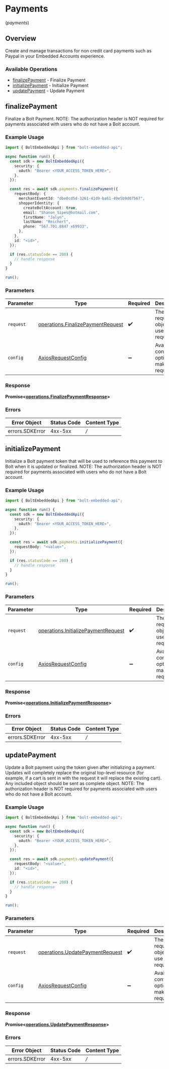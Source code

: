 # Payments
(*payments*)

## Overview

Create and manage transactions for non credit card payments such as Paypal in your Embedded Accounts experience.


### Available Operations

* [finalizePayment](#finalizepayment) - Finalize Payment
* [initializePayment](#initializepayment) - Initialize Payment
* [updatePayment](#updatepayment) - Update Payment

## finalizePayment

Finalize a Bolt Payment. NOTE: The authorization header is NOT required for payments associated with users who do not have a Bolt account.


### Example Usage

```typescript
import { BoltEmbeddedApi } from "bolt-embedded-api";

async function run() {
  const sdk = new BoltEmbeddedApi({
    security: {
      oAuth: "Bearer <YOUR_ACCESS_TOKEN_HERE>",
    },
  });

  const res = await sdk.payments.finalizePayment({
    requestBody: {
      merchantEventId: "dbe0cd5d-3261-41d9-ba61-49e5b9d07567",
      shopperIdentity: {
        createBoltAccount: true,
        email: "Shanon_Sipes@hotmail.com",
        firstName: "Jalyn",
        lastName: "Reichert",
        phone: "567.701.8847 x69933",
      },
    },
    id: "<id>",
  });

  if (res.statusCode == 200) {
    // handle response
  }
}

run();
```

### Parameters

| Parameter                                                                                  | Type                                                                                       | Required                                                                                   | Description                                                                                |
| ------------------------------------------------------------------------------------------ | ------------------------------------------------------------------------------------------ | ------------------------------------------------------------------------------------------ | ------------------------------------------------------------------------------------------ |
| `request`                                                                                  | [operations.FinalizePaymentRequest](../../sdk/models/operations/finalizepaymentrequest.md) | :heavy_check_mark:                                                                         | The request object to use for the request.                                                 |
| `config`                                                                                   | [AxiosRequestConfig](https://axios-http.com/docs/req_config)                               | :heavy_minus_sign:                                                                         | Available config options for making requests.                                              |


### Response

**Promise<[operations.FinalizePaymentResponse](../../sdk/models/operations/finalizepaymentresponse.md)>**
### Errors

| Error Object    | Status Code     | Content Type    |
| --------------- | --------------- | --------------- |
| errors.SDKError | 4xx-5xx         | */*             |

## initializePayment

Initialize a Bolt payment token that will be used to reference this payment to Bolt when it is updated or finalized. NOTE: The authorization header is NOT required for payments associated with users who do not have a Bolt account.


### Example Usage

```typescript
import { BoltEmbeddedApi } from "bolt-embedded-api";

async function run() {
  const sdk = new BoltEmbeddedApi({
    security: {
      oAuth: "Bearer <YOUR_ACCESS_TOKEN_HERE>",
    },
  });

  const res = await sdk.payments.initializePayment({
    requestBody: "<value>",
  });

  if (res.statusCode == 200) {
    // handle response
  }
}

run();
```

### Parameters

| Parameter                                                                                      | Type                                                                                           | Required                                                                                       | Description                                                                                    |
| ---------------------------------------------------------------------------------------------- | ---------------------------------------------------------------------------------------------- | ---------------------------------------------------------------------------------------------- | ---------------------------------------------------------------------------------------------- |
| `request`                                                                                      | [operations.InitializePaymentRequest](../../sdk/models/operations/initializepaymentrequest.md) | :heavy_check_mark:                                                                             | The request object to use for the request.                                                     |
| `config`                                                                                       | [AxiosRequestConfig](https://axios-http.com/docs/req_config)                                   | :heavy_minus_sign:                                                                             | Available config options for making requests.                                                  |


### Response

**Promise<[operations.InitializePaymentResponse](../../sdk/models/operations/initializepaymentresponse.md)>**
### Errors

| Error Object    | Status Code     | Content Type    |
| --------------- | --------------- | --------------- |
| errors.SDKError | 4xx-5xx         | */*             |

## updatePayment

Update a Bolt payment using the token given after initializing a payment.  Updates will completely replace the original top-level resource (for example, if a cart is sent in with the request it will replace the existing cart).  Any included object should be sent as complete object. NOTE: The authorization header is NOT required for payments associated with users who do not have a Bolt account.


### Example Usage

```typescript
import { BoltEmbeddedApi } from "bolt-embedded-api";

async function run() {
  const sdk = new BoltEmbeddedApi({
    security: {
      oAuth: "Bearer <YOUR_ACCESS_TOKEN_HERE>",
    },
  });

  const res = await sdk.payments.updatePayment({
    requestBody: "<value>",
    id: "<id>",
  });

  if (res.statusCode == 200) {
    // handle response
  }
}

run();
```

### Parameters

| Parameter                                                                              | Type                                                                                   | Required                                                                               | Description                                                                            |
| -------------------------------------------------------------------------------------- | -------------------------------------------------------------------------------------- | -------------------------------------------------------------------------------------- | -------------------------------------------------------------------------------------- |
| `request`                                                                              | [operations.UpdatePaymentRequest](../../sdk/models/operations/updatepaymentrequest.md) | :heavy_check_mark:                                                                     | The request object to use for the request.                                             |
| `config`                                                                               | [AxiosRequestConfig](https://axios-http.com/docs/req_config)                           | :heavy_minus_sign:                                                                     | Available config options for making requests.                                          |


### Response

**Promise<[operations.UpdatePaymentResponse](../../sdk/models/operations/updatepaymentresponse.md)>**
### Errors

| Error Object    | Status Code     | Content Type    |
| --------------- | --------------- | --------------- |
| errors.SDKError | 4xx-5xx         | */*             |
